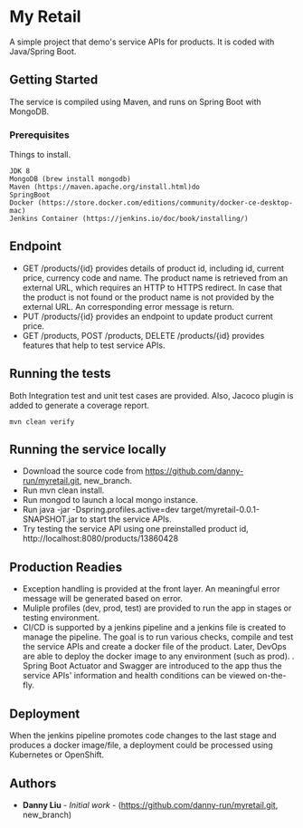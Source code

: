 # My Retail

A simple project that demo's service APIs for products. It is coded with Java/Spring Boot.

## Getting Started

The service is compiled using Maven, and runs on Spring Boot with MongoDB.

### Prerequisites

Things to install.

```
JDK 8
MongoDB (brew install mongodb)
Maven (https://maven.apache.org/install.html)do
SpringBoot
Docker (https://store.docker.com/editions/community/docker-ce-desktop-mac)
Jenkins Container (https://jenkins.io/doc/book/installing/)
```
## Endpoint

* GET /products/{id} provides details of product id, including id, current price, currency code and name. The product name is retrieved from an external URL, which requires an HTTP to HTTPS redirect. In case that the product is not found or the product name is not provided by the external URL. An corresponding error message is return.
* PUT /products/{id} provides an endpoint to update product current price.
* GET /products, POST /products, DELETE /products/{id} provides features that help to test service APIs.

## Running the tests

Both Integration test and unit test cases are provided. Also, Jacoco plugin is added to generate a coverage report.

```
mvn clean verify
```
## Running the service locally
* Download the source code from https://github.com/danny-run/myretail.git, new_branch.
* Run mvn clean install.
* Run mongod to launch a local mongo instance.
* Run java -jar -Dspring.profiles.active=dev target/myretail-0.0.1-SNAPSHOT.jar to start the service APIs.
* Try testing the service API using one preinstalled product id, http://localhost:8080/products/13860428

## Production Readies
* Exception handling is provided at the front layer. An meaningful error message will be generated based on error.
* Muliple profiles (dev, prod, test) are provided to run the app in stages or testing environment.
* CI/CD is supported by a jenkins pipeline and a jenkins file is created to manage the pipeline. The goal is to run various checks, compile and test the service APIs and create a docker file of the product. Later, DevOps are able to deploy the docker image to any environment (such as prod).
. Spring Boot Actuator and Swagger are introduced to the app thus the service APIs' information and health conditions can be viewed on-the-fly.

## Deployment

When the jenkins pipeline promotes code changes to the last stage and produces a docker image/file, a deployment could be processed using Kubernetes or OpenShift.

## Authors

* **Danny Liu** - *Initial work* - (https://github.com/danny-run/myretail.git, new_branch)





